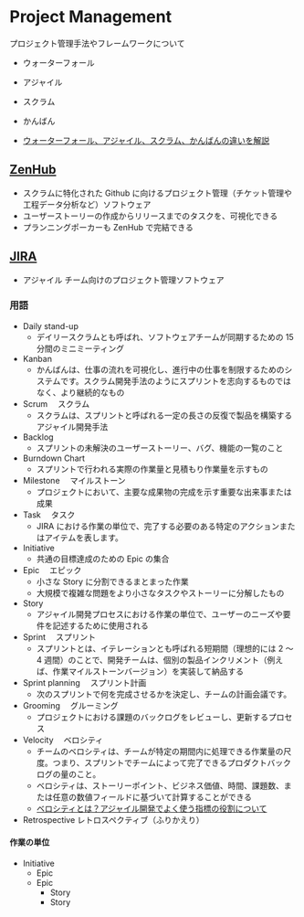 # Project Management

プロジェクト管理手法やフレームワークについて

- ウォーターフォール
- アジャイル
- スクラム
- かんばん

- [ウォーターフォール、アジャイル、スクラム、かんばんの違いを解説](https://asana.com/ja/resources/waterfall-agile-kanban-scrum)

## [ZenHub](https://www.zenhub.com/)

- スクラムに特化された Github に向けるプロジェクト管理（チケット管理や工程データ分析など）ソフトウェア
- ユーザーストーリーの作成からリリースまでのタスクを、可視化できる
- プランニングポーカーも ZenHub で完結できる

## [JIRA](https://www.atlassian.com/ja/software/jira)

- アジャイル チーム向けのプロジェクト管理ソフトウェア

### 用語

- Daily stand-up
  - デイリースクラムとも呼ばれ、ソフトウェアチームが同期するための 15 分間のミニミーティング
- Kanban
  - かんばんは、仕事の流れを可視化し、進行中の仕事を制限するためのシステムです。スクラム開発手法のようにスプリントを志向するものではなく、より継続的なもの
- Scrum 　スクラム
  - スクラムは、スプリントと呼ばれる一定の長さの反復で製品を構築するアジャイル開発手法
- Backlog
  - スプリントの未解決のユーザーストーリー、バグ、機能の一覧のこと
- Burndown Chart
  - スプリントで行われる実際の作業量と見積もり作業量を示すもの
- Milestone 　マイルストーン
  - プロジェクトにおいて、主要な成果物の完成を示す重要な出来事または成果
- Task 　タスク
  - JIRA における作業の単位で、完了する必要のある特定のアクションまたはアイテムを表します。
- Initiative
  - 共通の目標達成のための Epic の集合
- Epic 　エピック
  - 小さな Story に分割できるまとまった作業
  - 大規模で複雑な問題をより小さなタスクやストーリーに分解したもの
- Story
  - アジャイル開発プロセスにおける作業の単位で、ユーザーのニーズや要件を記述するために使用される
- Sprint 　スプリント
  - スプリントとは、イテレーションとも呼ばれる短期間（理想的には 2 ～ 4 週間）のことで、開発チームは、個別の製品インクリメント（例えば、作業マイルストーンバージョン）を実装して納品する
- Sprint planning 　スプリント計画
  - 次のスプリントで何を完成させるかを決定し、チームの計画会議です。
- Grooming 　グルーミング
  - プロジェクトにおける課題のバックログをレビューし、更新するプロセス
- Velocity 　ベロシティ
  - チームのベロシティは、チームが特定の期間内に処理できる作業量の尺度。つまり、スプリントでチームによって完了できるプロダクトバックログの量のこと。
  - ベロシティは、ストーリーポイント、ビジネス価値、時間、課題数、または任意の数値フィールドに基づいて計算することができる
  - [ベロシティとは？アジャイル開発でよく使う指標の役割について](https://enlyt.co.jp/blog/agile-velocity/)
- Retrospective レトロスペクティブ（ふりかえり）

#### 作業の単位

- Initiative
  - Epic
  - Epic
    - Story
    - Story
